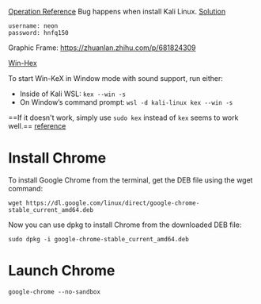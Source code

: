 [Operation Reference](https://juejin.cn/post/6921700500450574350)
Bug happens when install Kali Linux.
[Solution](https://blog.csdn.net/weixin_43891732/article/details/133672607)
```
username: neon
password: hnfq150
```
Graphic Frame:
https://zhuanlan.zhihu.com/p/681824309

[Win-Hex](https://www.kali.org/docs/wsl/win-kex/)

To start Win-KeX in Window mode with sound support, run either:

- Inside of Kali WSL: `kex --win -s`
- On Window’s command prompt: `wsl -d kali-linux kex --win -s`

==If it doesn't work, simply use `sudo kex` instead of `kex` seems to work well.==
[reference](https://github.com/microsoft/WSL/discussions/6675)


# Install Chrome
To install Google Chrome from the terminal, get the DEB file using the wget command:

```
wget https://dl.google.com/linux/direct/google-chrome-stable_current_amd64.deb
```

Now you can use dpkg to install Chrome from the downloaded DEB file:

```
sudo dpkg -i google-chrome-stable_current_amd64.deb
```

# Launch Chrome
```
google-chrome --no-sandbox
```